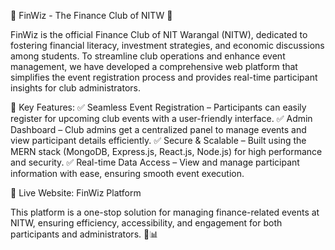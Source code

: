 🌟 FinWiz - The Finance Club of NITW 🎯

FinWiz is the official Finance Club of NIT Warangal (NITW), dedicated to fostering financial literacy, investment strategies, and economic discussions among students. To streamline club operations and enhance event management, we have developed a comprehensive web platform that simplifies the event registration process and provides real-time participant insights for club administrators.

🚀 Key Features:
✅ Seamless Event Registration – Participants can easily register for upcoming club events with a user-friendly interface.
✅ Admin Dashboard – Club admins get a centralized panel to manage events and view participant details efficiently.
✅ Secure & Scalable – Built using the MERN stack (MongoDB, Express.js, React.js, Node.js) for high performance and security.
✅ Real-time Data Access – View and manage participant information with ease, ensuring smooth event execution.

🔗 Live Website: FinWiz Platform

This platform is a one-stop solution for managing finance-related events at NITW, ensuring efficiency, accessibility, and engagement for both participants and administrators. 🚀📊
